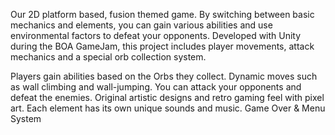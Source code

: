 Our 2D platform based, fusion themed game. By switching between basic mechanics and elements, you can gain various abilities and use environmental factors to defeat your opponents. Developed with Unity during the BOA GameJam, this project includes player movements, attack mechanics and a special orb collection system.

Players gain abilities based on the Orbs they collect.
Dynamic moves such as wall climbing and wall-jumping.
You can attack your opponents and defeat the enemies.
Original artistic designs and retro gaming feel with pixel art.
Each element has its own unique sounds and music.
Game Over & Menu System
